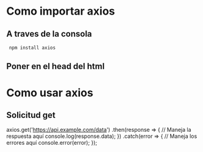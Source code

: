# Como importar axios

## A traves de la consola
```
 npm install axios
```


## Poner en el head del html
<script src="https://cdn.jsdelivr.net/npm/axios/dist/axios.min.js"></script>

# Como usar axios

## Solicitud get
axios.get('https://api.example.com/data')
     .then(response => {
       // Maneja la respuesta aquí
       console.log(response.data);
     })
     .catch(error => {
       // Maneja los errores aquí
       console.error(error);
     });
